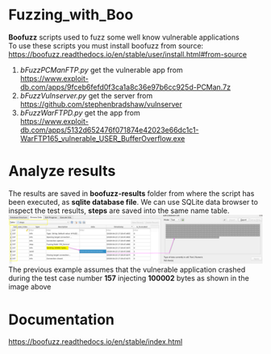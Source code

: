 # Fuzzing_with_Boo
<b>Boofuzz</b> scripts used to fuzz some well know vulnerable applications<br>
To use these scripts you must install boofuzz from source: https://boofuzz.readthedocs.io/en/stable/user/install.html#from-source
1. <i>bFuzzPCManFTP.py</i> get the vulnerable app from<br>https://www.exploit-db.com/apps/9fceb6fefd0f3ca1a8c36e97b6cc925d-PCMan.7z
2. <i>bFuzzVulnserver.py</i> get the server from<br>https://github.com/stephenbradshaw/vulnserver
3. <i>bFuzzWarFTPD.py</i> get the app from<br>https://www.exploit-db.com/apps/5132d652476f071874e42023e66dc1c1-WarFTP165_vulnerable_USER_BufferOverflow.exe

# Analyze results
The results are saved in <b>boofuzz-results</b> folder from where the script has been executed, as <b>sqlite database file</b>. We can use SQLite data browser to inspect the test results, <b>steps</b> are saved into the same name table.
![Sqlite Browser](/images/boofuzz-result.png)
The previous example assumes that the vulnerable application crashed during the test case number <b>157</b> injecting  <b>100002</b> bytes as shown in the image above

# Documentation
https://boofuzz.readthedocs.io/en/stable/index.html
